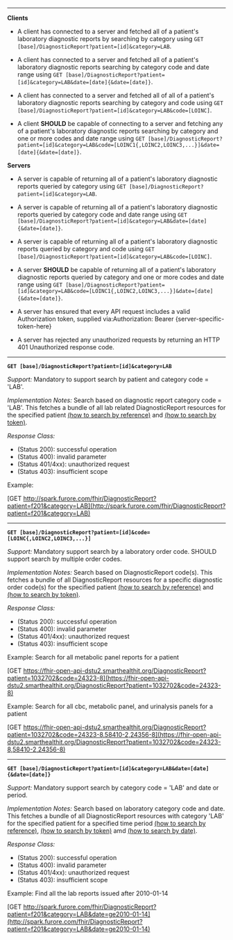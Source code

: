 

-------------------------

**Clients**

-  A client has connected to a server and fetched all of a patient's laboratory diagnostic reports by searching by category using `GET [base]/DiagnosticReport?patient=[id]&category=LAB`.
- A client has connected to a server and fetched all of a patient's laboratory diagnostic reports searching by category code and date range using `GET [base]/DiagnosticReport?patient=[id]&category=LAB&date=[date]{&date=[date]}`.
- A client has connected to a server and fetched all of all of a patient's laboratory diagnostic reports searching by category and code using `GET [base]/DiagnosticReport?patient=[id]&category=LAB&code=[LOINC]`.


- A client **SHOULD** be capable of connecting to a server and fetching any of a patient's laboratory diagnostic reports searching by category and one or more codes and date range using `GET [base]/DiagnosticReport?patient=[id]&category=LAB&code=[LOINC1{,LOINC2,LOINC3,...}]&date=[date]{&date=[date]}`.

**Servers**

- A server is capable of returning all of a patient's laboratory diagnostic reports queried by category using `GET [base]/DiagnosticReport?patient=[id]&category=LAB`.
- A server is capable of returning all of a patient's laboratory diagnostic reports queried by category code and date range using `GET [base]/DiagnosticReport?patient=[id]&category=LAB&date=[date]{&date=[date]}`.
- A server is capable of returning all of a patient's laboratory diagnostic reports queried by category and code using `GET [base]/DiagnosticReport?patient=[id]&category=LAB&code=[LOINC]`.


- A server **SHOULD** be capable of returning all of a patient's laboratory diagnostic reports queried by category and one or more codes and date range using `GET [base]/DiagnosticReport?patient=[id]&category=LAB&code=[LOINC1{,LOINC2,LOINC3,...}]&date=[date]{&date=[date]}`.


- A server has ensured that every API request includes a valid Authorization token, supplied via:Authorization: Bearer {server-specific-token-here}
- A server has rejected any unauthorized requests by returning an HTTP 401 Unauthorized response code.

-----------

**`GET [base]/DiagnosticReport?patient=[id]&category=LAB`**

*Support:* Mandatory to support search by patient and category code = 'LAB'.

*Implementation Notes:* Search based on diagnostic report category code = 'LAB'. This fetches a bundle of all lab related DiagnosticReport resources for the specified patient  [(how to search by reference)] and [(how to search by token)].



*Response Class:*

-   (Status 200): successful operation
-   (Status 400): invalid parameter
-   (Status 401/4xx): unauthorized request
-   (Status 403): insufficient scope

Example:

[GET http://spark.furore.com/fhir/DiagnosticReport?patient=f201&category=LAB](http://spark.furore.com/fhir/DiagnosticReport?patient=f201&category=LAB)

-----------

**`GET [base]/DiagnosticReport?patient=[id]&code=[LOINC{,LOINC2,LOINC3,...}]`**

*Support:* Mandatory support search by a laboratory order code. SHOULD support search by multiple order codes.

*Implementation Notes:* Search based on DiagnosticReport code(s). This fetches a bundle of all DiagnosticReport resources for a specific diagnostic order code(s) for the specified patient  [(how to search by reference)] and [(how to search by token)].



*Response Class:*

-   (Status 200): successful operation
-   (Status 400): invalid parameter
-   (Status 401/4xx): unauthorized request
-   (Status 403): insufficient scope

Example:
Search for all metabolic panel reports for a patient

[GET https://fhir-open-api-dstu2.smarthealthit.org/DiagnosticReport?patient=1032702&code=24323-8](https://fhir-open-api-dstu2.smarthealthit.org/DiagnosticReport?patient=1032702&code=24323-8)

Example:
Search for all cbc, metabolic panel, and urinalysis panels for a patient

[GET https://fhir-open-api-dstu2.smarthealthit.org/DiagnosticReport?patient=1032702&code=24323-8,58410-2,24356-8](https://fhir-open-api-dstu2.smarthealthit.org/DiagnosticReport?patient=1032702&code=24323-8,58410-2,24356-8)


-----------

**`GET [base]/DiagnosticReport?patient=[id]&category=LAB&date=[date]{&date=[date]}`**

*Support:*  Mandatory support search by category code = 'LAB' and date or period.

*Implementation Notes:*  Search based on laboratory category code and date. This fetches a bundle of all DiagnosticReport resources with category 'LAB' for the specified patient for a specified time period   [(how to search by reference)], [(how to search by token)] amd [(how to search by date)].



*Response Class:*

-   (Status 200): successful operation
-   (Status 400): invalid parameter
-   (Status 401/4xx): unauthorized request
-   (Status 403): insufficient scope

Example:
Find all the lab reports issued after 2010-01-14

[GET http://spark.furore.com/fhir/DiagnosticReport?patient=f201&category=LAB&date=ge2010-01-14](http://spark.furore.com/fhir/DiagnosticReport?patient=f201&category=LAB&date=ge2010-01-14)


  [(how to search by reference)]: http://hl7.org/fhir/DSTU2/search.html#reference
  [(how to search by token)]: http://hl7.org/fhir/DSTU2/search.html#token
  [Composite Search Parameters]: http://hl7.org/fhir/search.html#combining
  [(how to search by date)]: http://hl7.org/fhir/DSTU2/search.html#date
